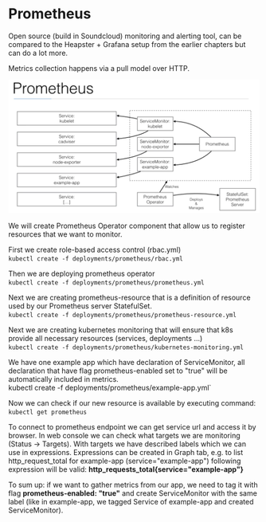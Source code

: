 # Prometheus

Open source (build in Soundcloud) monitoring and alerting tool, can be compared to the Heapster + Grafana setup from the earlier chapters but can do a lot more.

Metrics collection happens via a pull model over HTTP.

<p align="left"><img src="../img/Prometheus.png"/></p>

We will create Prometheus Operator component that allow us to register resources that we want to monitor.

First we create role-based access control (rbac.yml) </br>
`kubectl create -f deployments/prometheus/rbac.yml`

Then we are deploying prometheus operator </br>
`kubectl create -f deployments/prometheus/prometheus.yml`

Next we are creating prometheus-resource that is a definition of resource used by our Prometheus server StatefulSet. </br>
`kubectl create -f deployments/prometheus/prometheus-resource.yml`

Next we are creating kubernetes monitoring that will ensure that k8s provide all necessary resources (services, deployments ...) </br>
`kubectl create -f deployments/prometheus/kubernetes-monitoring.yml`

We have one example app which have declaration of ServiceMonitor, all declaration that have flag prometheus-enabled set to "true" will be automatically included in metrics. </br>
kubectl create -f deployments/prometheus/example-app.yml`


Now we can check if our new resource is available by executing command: </br>
`kubectl get prometheus`

To connect to prometheus endpoint we can get service url and access it by browser.
In web console we can check what targets we are monitoring (Status -> Targets). With targets we have described labels which we can use in expressions. Expressions can be created in Graph tab, e.g. to list http_request_total for example-app (service="example-app")
following expression will be valid: **http_requests_total{service="example-app"}**

To sum up: if we want to gather metrics from our app, we need to tag it with flag **prometheus-enabled: "true"** and create ServiceMonitor with the same label (like in example-app, we tagged Service of example-app and created ServiceMonitor).
